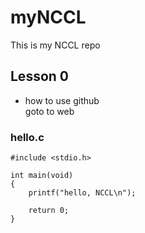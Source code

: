 myNCCL
======

This is my NCCL repo


## Lesson 0
* how to use github  
goto to web

### hello.c
	#include <stdio.h>
	
	int main(void)
	{
		printf("hello, NCCL\n");
	
		return 0;
	}  